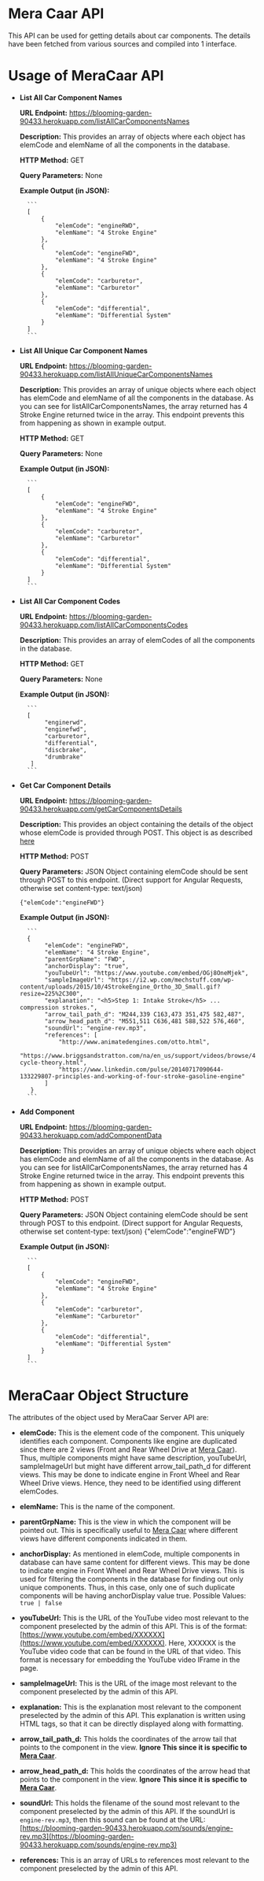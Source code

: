 # Mera Caar API

This API can be used for getting details about car components. The details have been fetched from various sources and compiled into 1 interface.

# Usage of MeraCaar API

* **List All Car Component Names**

    **URL Endpoint:** https://blooming-garden-90433.herokuapp.com/listAllCarComponentsNames

    **Description:** This provides an array of objects where each object has elemCode and elemName of all the components in the database.

    **HTTP Method:** GET

    **Query Parameters:** None

    **Example Output (in JSON):**
    
        ```
        [    
            {
                "elemCode": "engineRWD",
                "elemName": "4 Stroke Engine"
            },
            {
                "elemCode": "engineFWD",
                "elemName": "4 Stroke Engine"
            },
            {
                "elemCode": "carburetor",
                "elemName": "Carburetor"
            },
            {
                "elemCode": "differential",
                "elemName": "Differential System"
            }
        ]
        ```

* **List All Unique Car Component Names**

    **URL Endpoint:** https://blooming-garden-90433.herokuapp.com/listAllUniqueCarComponentsNames

    **Description:** This provides an array of unique objects where each object has elemCode and elemName of all the components in the database. As you can see for listAllCarComponentsNames, the array returned has 4 Stroke Engine returned twice in the array. This endpoint prevents this from happening as shown in example output.

    **HTTP Method:** GET

    **Query Parameters:** None

    **Example Output (in JSON):**
    
        ```
        [    
            {
                "elemCode": "engineFWD",
                "elemName": "4 Stroke Engine"
            },
            {
                "elemCode": "carburetor",
                "elemName": "Carburetor"
            },
            {
                "elemCode": "differential",
                "elemName": "Differential System"
            }
        ]
        ```

* **List All Car Component Codes**

    **URL Endpoint:** https://blooming-garden-90433.herokuapp.com/listAllCarComponentsCodes

    **Description:** This provides an array of elemCodes of all the components in the database.

    **HTTP Method:** GET

    **Query Parameters:** None

    **Example Output (in JSON):**
    
        ```
        [
             "enginerwd",
             "enginefwd",
             "carburetor",
             "differential",
             "discbrake",
             "drumbrake"
         ]
        ```

* **Get Car Component Details**

    **URL Endpoint:** https://blooming-garden-90433.herokuapp.com/getCarComponentsDetails

    **Description:** This provides an object containing the details of the object whose elemCode is provided through POST. This object is as described [here](#meracaar-object-structure)

    **HTTP Method:** POST

    **Query Parameters:** 
    JSON Object containing elemCode should be sent through POST to this endpoint. (Direct support for Angular Requests, otherwise set content-type: text/json)
    
    ```{"elemCode":"engineFWD"}```

    **Example Output (in JSON):**
    
        ```
        {
             "elemCode": "engineFWD",
             "elemName": "4 Stroke Engine",
             "parentGrpName": "FWD",
             "anchorDisplay": "true",
             "youTubeUrl": "https://www.youtube.com/embed/OGj8OneMjek",
             "sampleImageUrl": "https://i2.wp.com/mechstuff.com/wp-content/uploads/2015/10/4StrokeEngine_Ortho_3D_Small.gif?resize=225%2C300",
             "explanation": "<h5>Step 1: Intake Stroke</h5> ... compression strokes.",
             "arrow_tail_path_d": "M244,339 C163,473 351,475 582,487",
             "arrow_head_path_d": "M551,511 C636,481 588,522 576,460",
             "soundUrl": "engine-rev.mp3",
             "references": [
                 "http://www.animatedengines.com/otto.html",
                 "https://www.briggsandstratton.com/na/en_us/support/videos/browse/4-cycle-theory.html",
                 "https://www.linkedin.com/pulse/20140717090644-133229807-principles-and-working-of-four-stroke-gasoline-engine"
             ]
         }
        ```
 
* **Add Component**

    **URL Endpoint:** https://blooming-garden-90433.herokuapp.com/addComponentData

    **Description:** This provides an array of unique objects where each object has elemCode and elemName of all the components in the database. As you can see for listAllCarComponentsNames, the array returned has 4 Stroke Engine returned twice in the array. This endpoint prevents this from happening as shown in example output.

    **HTTP Method:** POST

    **Query Parameters:** 
    JSON Object containing elemCode should be sent through POST to this endpoint. (Direct support for Angular Requests, otherwise set content-type: text/json)
    {"elemCode":"engineFWD"}

    **Example Output (in JSON):**
    
        ```
        [    
            {
                "elemCode": "engineFWD",
                "elemName": "4 Stroke Engine"
            },
            {
                "elemCode": "carburetor",
                "elemName": "Carburetor"
            },
            {
                "elemCode": "differential",
                "elemName": "Differential System"
            }
        ]
        ```
        
        
 # MeraCaar Object Structure
 
 The attributes of the object used by MeraCaar Server API are:
 
 * **elemCode:** This is the element code of the component. This uniquely identifies each component. Components like engine are duplicated since there are 2 views (Front and Rear Wheel Drive at [Mera Caar](https://mera-caar.firebaseapp.com)). Thus, multiple components might have same description, youTubeUrl, sampleImageUrl but might have different arrow_tail_path_d for different views. This may be done to indicate engine in Front Wheel and Rear Wheel Drive views. Hence, they need to be identified using different elemCodes.
 
 * **elemName:** This is the name of the component.
 * **parentGrpName:** This is the view in which the component will be pointed out. This is specifically useful to [Mera Caar](https://mera-caar.firebaseapp.com) where different views have different components indicated in them.
 * **anchorDisplay:** As mentioned in elemCode, multiple components in database can have same content for different views. This may be done to indicate engine in Front Wheel and Rear Wheel Drive views. This is used for filtering the components in the database for finding out only unique components. Thus, in this case, only one of such duplicate components will be having anchorDisplay value true.
 Possible Values: ```true | false```
 * **youTubeUrl:** This is the URL of the YouTube video most relevant to the component preselected by the admin of this API. This is of the format: [https://www.youtube.com/embed/XXXXXX](https://www.youtube.com/embed/XXXXXX). Here, XXXXXX is the YouTube video code that can be found in the URL of that video. This format is necessary for embedding the YouTube video IFrame in the page.
 * **sampleImageUrl:** This is the URL of the image most relevant to the component preselected by the admin of this API.
 * **explanation:** This is the explanation most relevant to the component preselected by the admin of this API. This explanation is written using HTML tags, so that it can be directly displayed along with formatting.
 * **arrow_tail_path_d:** This holds the coordinates of the arrow tail that points to the component in the view. **Ignore This since it is specific to [Mera Caar](https://mera-caar.firebaseapp.com)**.
 * **arrow_head_path_d:** This holds the coordinates of the arrow head that points to the component in the view. **Ignore This since it is specific to [Mera Caar](https://mera-caar.firebaseapp.com)**.
 * **soundUrl:** This holds the filename of the sound most relevant to the component preselected by the admin of this API. If the soundUrl is ```engine-rev.mp3```, then this sound can be found at the URL: [https://blooming-garden-90433.herokuapp.com/sounds/engine-rev.mp3](https://blooming-garden-90433.herokuapp.com/sounds/engine-rev.mp3)
 * **references:** This is an array of URLs to references most relevant to the component preselected by the admin of this API.
 
 
